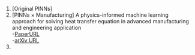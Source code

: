 1. [Original PINNs] 
2. [PINNs × Manufacturing] A physics-informed machine learning approach for solving heat transfer equation in advanced manufacturing and engineering application  
-[PaperURL](https://www-sciencedirect-com.kyoto-u.idm.oclc.org/science/article/pii/S0952197621000798?via%3Dihub)  
-[arXiv URL](https://arxiv.org/abs/1711.10561)
4. 

